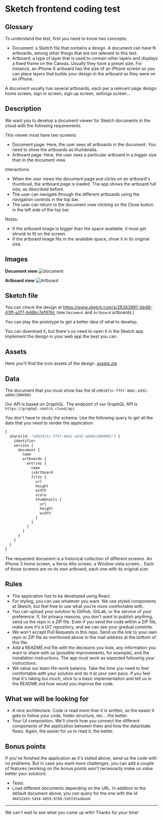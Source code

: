 # Sketch frontend coding test

## Glossary

To understand the test, first you need to know two concepts:

- Document: a Sketch file that contains a design. A document can have N artboards, among other things that are not relevant to this test.
- Artboard: a type of layer that is used to contain other layers and displays a fixed frame on the Canvas. Usually they have a preset size. For instance, an iPhone X artboard has the size of an iPhone screen so you can place layers that builds your design in the artboard as they were on an iPhone.

A document usually has several artboards, each per a relevant page design: home screen, sign in screen, sign up screen, settings screen...

## Description

We want you to develop a document viewer for Sketch documents in the cloud with the following requirements.

This viewer must have two screens:

- Document page: Here, the user sees all artboards in the document. You need to show the artboards as thumbnails.
- Artboard page: Here, the user sees a particular artboard in a bigger size than in the document view.

Interactions:

- When the user views the document page and clicks on an artboard's thumbnail, the artboard page is loaded. The app shows the artboard full size, as described before.
- The user can navigate through the different artboards using the navigation controls in the top bar.
- The user can return to the document view clicking on the Close button in the left side of the top bar.

Notes:

- If the artboard image is bigger than the space available, it must get shrunk to fit on the screen.
- If the artboard image fits in the available space, show it in its original size.

## Images

**Document view**
![document](https://user-images.githubusercontent.com/1078228/74834572-fa7deb00-531b-11ea-921d-ea305910c544.png)

**Artboard view**
![Artboard](https://user-images.githubusercontent.com/1078228/74834589-01a4f900-531c-11ea-8290-dd851300dd50.png)

## Sketch file

You can check the design at https://www.sketch.com/s/26343997-bb48-43ff-a2f7-bd6bc7ef976c (see `Document` and `Artboard` artboards.)

You can play the prototype to get a better idea of what to develop.

You can download it, but there's no need to open it in the Sketch app. Implement the design in your web app the best you can.

## Assets

Here you'll find the icon assets of the design.
[assets.zip](https://github.com/sketch-hq/frontend-code-test/files/4235948/assets.zip)

## Data

The document that you must show has the id `e981971c-ff57-46dc-a932-a60dc1804992`

Our API is based on GraphQL. The endpoint of our GraphQL API is `https://graphql.sketch.cloud/api`

You don't have to study the schema. Use the following query to get all the data that you need to render the application.

```graphql
{
  share(id: "e981971c-ff57-46dc-a932-a60dc1804992") {
    identifier
    version {
      document {
        name
        artboards {
          entries {
            name
            isArtboard
            files {
              url
              height
              width
              scale
              thumbnails {
                url
                height
                width
              }
            }
          }
        }
      }
    }
  }
}
```

The requested document is a historical collection of different screens. An iPhone 3 home screen, a Xerox Alto screen, a Window vista screen... Each of those screens are on its own artboard, each one with its original size.

## Rules

- The application has to be developed using React.
- For styling, you can use whatever you want. We use styled components at Sketch, but feel free to use what you're more comfortable with.
- You can upload your solution to GitHub, GitLab, or the service of your preference. If, for privacy reasons, you don't want to publish anything, send us the repo in a ZIP file. Even if you send the code within a ZIP file, make sure it's a GIT repository, and we can see your gradual commits.
- We won't accept Pull Requests in this repo. Send us the link to your own repo or ZIP file as mentioned above to the mail address at the bottom of this file.
- Add a README.md file with the decisions you took, any information you want to share with us (possible improvements, for example), and the installation instructions. The app must work as expected following your instructions.
- We value our team life-work balance. Take the time you need to feel comfortable with your solution and do it at your own pace. If you feel that it's taking too much, stick to a basic implementation and tell us in the README.md how would you improve the code.

## What we will be looking for

- A nice architecture. Code is read more than it is written, so the easier it gets to follow your code, folder structure, etc... the better.
- Your UI composition. We'll check how you connect the different components of the application between them and how the data/state flows. Again, the easier for us to read it, the better.

## Bonus points

If you've finished the application as it's stated above, send us the code with no problems. But in case you want more challenges, you can add a couple of features (working on the bonus points won't necessarily make us value better your solution):

- Tests.
- Load different documents depending on the URL. In addition to the default document above, you can query for the one with the id `40432a93-5434-4059-87b9-545fd1ad6ee0`

---

We can't wait to see what you come up with! Thanks for your time!
